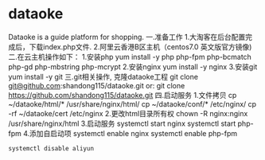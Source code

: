 # dataoke
Dataoke is a guide platform for shopping.
一.准备工作
	1.大淘客在后台配置完成后，下载index.php文件.
	2.阿里云香港B区主机（centos7.0 英文版官方镜像)
二.在云主机操作如下：
	1.安装php
	yum install -y php php-fpm php-bcmatch php-gd php-mbstring php-mcrypt
	2.安装nginx
	yum install -y nginx
	3.安装git
	yum install -y git
三.git相关操作, 克隆dataoke工程
	git clone git@github.com:shandong115/dataoke.git
	or:
	git clone https://github.com/shandong115/dataoke.git
四.启动服务
	1.文件拷贝
	cp ~/dataoke/html/* /usr/share/nginx/html/
	cp ~/dataoke/conf/* /etc/nginx/
	cp -rf ~/dataoke/cert /etc/nginx
	2.更改html目录所有权
	chown -R nginx:nginx /usr/share/nginx/html
	3.启动服务
	systemctl start nginx
	systemctl start php-fpm
	4.添加自启动项
	systemctl enable nginx
	systemctl enable php-fpm
	
	systemctl disable aliyun
